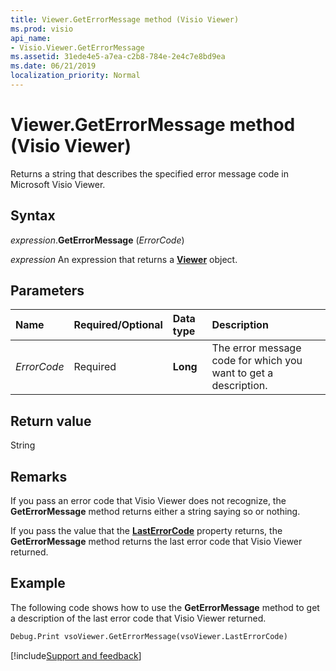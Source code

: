 ```yaml
---
title: Viewer.GetErrorMessage method (Visio Viewer)
ms.prod: visio
api_name:
- Visio.Viewer.GetErrorMessage
ms.assetid: 31ede4e5-a7ea-c2b8-784e-2e4c7e8bd9ea
ms.date: 06/21/2019
localization_priority: Normal
---
```



# Viewer.GetErrorMessage method (Visio Viewer)

Returns a string that describes the specified error message code in Microsoft Visio Viewer.


## Syntax

_expression_.**GetErrorMessage** (_ErrorCode_)

_expression_ An expression that returns a **[Viewer](Visio.Viewer.md)** object.


## Parameters

|Name|Required/Optional|Data type|Description|
|:-----|:-----|:-----|:-----|
|_ErrorCode_|Required| **Long**|The error message code for which you want to get a description.|

## Return value

String


## Remarks

If you pass an error code that Visio Viewer does not recognize, the **GetErrorMessage** method returns either a string saying so or nothing.

If you pass the value that the **[LastErrorCode](Visio.Viewer.LastErrorCode.md)** property returns, the **GetErrorMessage** method returns the last error code that Visio Viewer returned.


## Example

The following code shows how to use the **GetErrorMessage** method to get a description of the last error code that Visio Viewer returned.

```vb
Debug.Print vsoViewer.GetErrorMessage(vsoViewer.LastErrorCode)
```

[!include[Support and feedback](~/includes/feedback-boilerplate.md)]